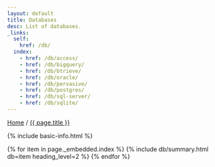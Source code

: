 ```yaml
---
layout: default
title: Databases
desc: List of databases.
_links:
  self:
    href: /db/
  index:
    - href: /db/access/
    - href: /db/bigquery/
    - href: /db/btrieve/
    - href: /db/oracle/
    - href: /db/pervasive/
    - href: /db/postgres/
    - href: /db/sql-server/
    - href: /db/sqlite/
---
```


<nav>
  <a href="{{ site.url }}">Home</a> /
  <a href="{{ page.url }}">{{ page.title }}</a>
</nav>

{% include basic-info.html %}

{% for item in page._embedded.index %}
{% include db/summary.html db=item heading_level=2 %}
{% endfor %}
